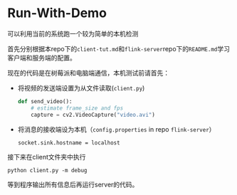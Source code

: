 # Run-With-Demo

可以利用当前的系统跑一个较为简单的本机检测

首先分别根据本repo下的`client-tut.md`和`flink-server`repo下的`README.md`学习客户端和服务端的配置。

现在的代码是在树莓派和电脑端通信，本机测试前请首先：

- 将视频的发送端设置为从文件读取(`client.py`)

  ```python
  def send_video():
      # estimate frame_size and fps
      capture = cv2.VideoCapture("video.avi")
  ```

- 将消息的接收端设为本机（`config.properties` in repo `flink-server`）

  ```properties
  socket.sink.hostname = localhost
  ```

接下来在client文件夹中执行

```
python client.py -m debug
```

等到程序输出所有信息后再运行server的代码。


